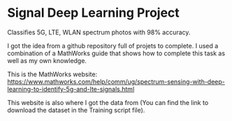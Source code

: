 # Signal Deep Learning Project
Classifies 5G, LTE, WLAN spectrum photos with 98% accuracy.

I got the idea from a github repository full of projets to complete. I used a combination of a MathWorks guide that shows how to complete this task as well as my own 
knowledge. 

This is the MathWorks website: https://www.mathworks.com/help/comm/ug/spectrum-sensing-with-deep-learning-to-identify-5g-and-lte-signals.html

This website is also where I got the data from (You can find the link to download the dataset in the Training script file).
